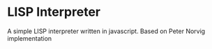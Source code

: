 # LISP Interpreter

A simple LISP interpreter written in javascript.
Based on Peter Norvig implementation